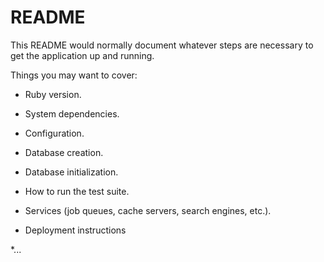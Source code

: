 # README

This README would normally document whatever steps are necessary to get the
application up and running.

Things you may want to cover:

* Ruby version.

* System dependencies.  

* Configuration.

* Database creation.

* Database initialization.

* How to run the test suite.

* Services (job queues, cache servers, search engines, etc.).

* Deployment instructions

*... 
